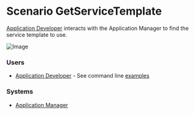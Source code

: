 # Scenario GetServiceTemplate

[Application Developer](Actor-ApplicationDeveloper) interacts with the Application Manager 
to find the service template to use.

![Image](./UseCases/ManageServiceTemplate/GetServiceTemplate.png)

### Users

* [Application Developer](Actor-ApplicationDeveloper) - See command line [examples](Actor-ApplicationDeveloper)

### Systems

* [Application Manager](SubSystem-ApplicationManager)
